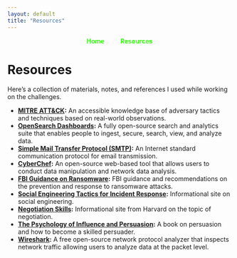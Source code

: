 ```yaml
---
layout: default
title: "Resources"
---
```


<div class="site-nav" style="text-align:center; margin-bottom:1.5rem;">
  <a href="{{ site.baseurl }}/" style="margin-right:2rem; color:#39ff14; font-weight:bold; text-decoration:none;">Home</a>
  <a href="{{ site.baseurl }}/resources" style="color:#39ff14; font-weight:bold; text-decoration:none;">Resources</a>
</div>


# Resources  

Here’s a collection of materials, notes, and references I used while working on the challenges.  

- **[MITRE ATT&CK](https://attack.mitre.org/):** An accessible knowledge base of adversary tactics and techniques based on real-world observations.  
- **[OpenSearch Dashboards](https://opensearch.org/):** A fully open-source search and analytics suite that enables people to ingest, secure, search, view, and analyze data.  
- **[Simple Mail Transfer Protocol (SMTP)](https://en.wikipedia.org/wiki/Simple_Mail_Transfer_Protocol):** An Internet standard communication protocol for email transmission.  
- **[CyberChef](https://gchq.github.io/CyberChef/):** An open-source web-based tool that allows users to conduct data manipulation and network data analysis.  
- **[FBI Guidance on Ransomware](https://www.fbi.gov/how-we-can-help-you/scams-and-safety/common-frauds-and-scams/ransomware):** FBI guidance and recommendations on the prevention and response to ransomware attacks.  
- **[Social Engineering Tactics for Incident Response](https://www.social-engineer.org/framework/influencing-others/influence-tactics/):** Informational site on social engineering.  
- **[Negotiation Skills](https://www.pon.harvard.edu/category/daily/negotiation-skills-daily/?cid=13):** Informational site from Harvard on the topic of negotiation.  
- **[The Psychology of Influence and Persuasion]( https://www.amazon.com/Influence-Psychology-Persuasion-Robert-Cialdini/dp/0688128165):** A book on persuasion and how to become a skilled persuader.  
- **[Wireshark](https://www.wireshark.org/):** A free open-source network protocol analyzer that inspects network traffic allowing users to analyze data at the packet level. 
